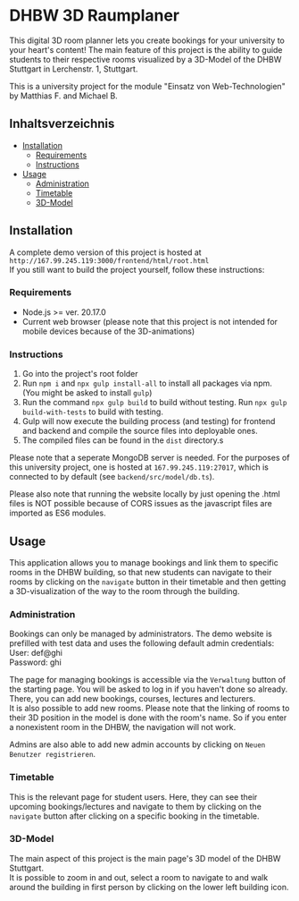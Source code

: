 # DHBW 3D Raumplaner
This digital 3D room planner lets you create bookings for your university to your heart's content! The main feature of this project is the ability to guide students to their respective rooms visualized by a 3D-Model of the DHBW Stuttgart in Lerchenstr. 1, Stuttgart.

This is a university project for the module "Einsatz von Web-Technologien" by Matthias F. and Michael B.   

## Inhaltsverzeichnis
- [Installation](#installation)
  - [Requirements](#requirements)
  - [Instructions](#instructions)
- [Usage](#usage)
  - [Administration](#administration)
  - [Timetable](#timetable)
  - [3D-Model](#3d-model)

## Installation
A complete demo version of this project is hosted at `http://167.99.245.119:3000/frontend/html/root.html`    
If you still want to build the project yourself, follow these instructions:

### Requirements
* Node.js >= ver. 20.17.0
* Current web browser (please note that this project is not intended for mobile devices because of the 3D-animations)

### Instructions
1. Go into the project's root folder
2. Run `npm i` and `npx gulp install-all` to install all packages via npm. (You might be asked to install `gulp`)
2. Run the command `npx gulp build` to build without testing. Run `npx gulp build-with-tests` to build with testing. 
3. Gulp will now execute the building process (and testing) for frontend and backend and compile the source files into deployable ones.
4. The compiled files can be found in the `dist` directory.s

Please note that a seperate MongoDB server is needed. For the purposes of this university project, one is hosted at `167.99.245.119:27017`, which is connected to by default (see `backend/src/model/db.ts`).

Please also note that running the website locally by just opening the .html files is NOT possible because of CORS issues as the javascript files are imported as ES6 modules.

## Usage
This application allows you to manage bookings and link them to specific rooms in the DHBW building, so that new students can navigate to their rooms by clicking on the `navigate` button in their timetable and then getting a 3D-visualization of the way to the room through the building.   

### Administration
Bookings can only be managed by administrators. The demo website is prefilled with test data and uses the following default admin credentials:    
User: def@ghi   
Password: ghi   

The page for managing bookings is accessible via the `Verwaltung` button of the starting page. You will be asked to log in if you haven't done so already. There, you can add new bookings, courses, lectures and lecturers.    
It is also possible to add new rooms. Please note that the linking of rooms to their 3D position in the model is done with the room's name. So if you enter a nonexistent room in the DHBW, the navigation will not work.    

Admins are also able to add new admin accounts by clicking on `Neuen Benutzer registrieren`.

### Timetable
This is the relevant page for student users. Here, they can see their upcoming bookings/lectures and navigate to them by clicking on the `navigate` button after clicking on a specific booking in the timetable.

### 3D-Model
The main aspect of this project is the main page's 3D model of the DHBW Stuttgart.   
It is possible to zoom in and out, select a room to navigate to and walk around the building in first person by clicking on the lower left building icon.